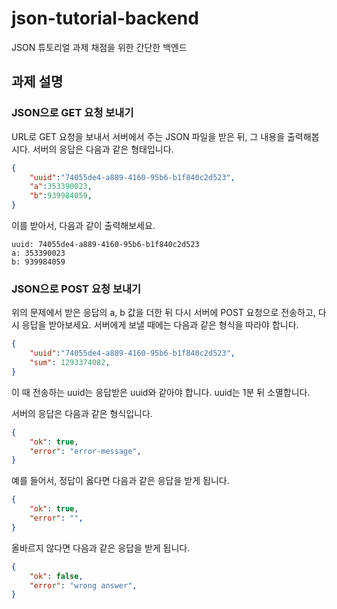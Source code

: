 # json-tutorial-backend

JSON 튜토리얼 과제 채점을 위한 간단한 백엔드

## 과제 설명

### JSON으로 GET 요청 보내기 

URL로 GET 요청을 보내서 서버에서 주는 JSON 파일을 받은 뒤, 그 내용을 출력해봅시다. 서버의 응답은 다음과 같은 형태입니다.

```json
{
    "uuid":"74055de4-a889-4160-95b6-b1f840c2d523",
    "a":353390023,
    "b":939984059,
}
```

이를 받아서, 다음과 같이 출력해보세요.

```
uuid: 74055de4-a889-4160-95b6-b1f840c2d523
a: 353390023
b: 939984059
```

### JSON으로 POST 요청 보내기

위의 문제에서 받은 응답의 a, b 값을 더한 뒤 다시 서버에 POST 요청으로 전송하고, 다시 응답을 받아보세요. 서버에게 보낼 때에는 다음과 같은 형식을 따라야 합니다.

```json
{
    "uuid":"74055de4-a889-4160-95b6-b1f840c2d523",
    "sum": 1293374082,
}
```

이 때 전송하는 uuid는 응답받은 uuid와 같아야 합니다. uuid는 1분 뒤 소멸합니다.

서버의 응답은 다음과 같은 형식입니다.

```json 
{
    "ok": true,
    "error": "error-message",
}
```

예를 들어서, 정답이 옳다면 다음과 같은 응답을 받게 됩니다.

```json 
{
    "ok": true,
    "error": "",
}
```

올바르지 않다면 다음과 같은 응답을 받게 됩니다.

```json 
{
    "ok": false,
    "error": "wrong answer",
}
```
